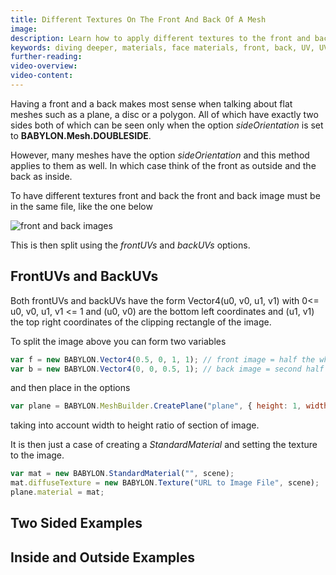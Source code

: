 ```yaml
---
title: Different Textures On The Front And Back Of A Mesh
image:
description: Learn how to apply different textures to the front and back of a mesh.
keywords: diving deeper, materials, face materials, front, back, UV, UVs
further-reading:
video-overview:
video-content:
---
```


Having a front and a back makes most sense when talking about flat meshes such as a plane, a disc or a polygon. All of which have exactly two sides both of which can be seen only when the option _sideOrientation_ is set to **BABYLON.Mesh.DOUBLESIDE**.

However, many meshes have the option _sideOrientation_ and this method applies to them as well. In which case think of the front as outside and the back as inside.

To have different textures front and back the front and back image must be in the same file, like the one below

![front and back images](/img/how_to/different-material-front-back/card.jpg)

This is then split using the _frontUVs_ and _backUVs_ options.

## FrontUVs and BackUVs

Both frontUVs and backUVs have the form Vector4(u0, v0, u1, v1) with 0&lt;= u0, v0, u1, v1 &lt;= 1 and
(u0, v0) are the bottom left coordinates and (u1, v1) the top right coordinates of the clipping rectangle
of the image.

To split the image above you can form two variables

```javascript
var f = new BABYLON.Vector4(0.5, 0, 1, 1); // front image = half the whole image along the width
var b = new BABYLON.Vector4(0, 0, 0.5, 1); // back image = second half along the width
```

and then place in the options

```javascript
var plane = BABYLON.MeshBuilder.CreatePlane("plane", { height: 1, width: 0.665, sideOrientation: BABYLON.Mesh.DOUBLESIDE, frontUVs: f, backUVs: b }, scene);
```

taking into account width to height ratio of section of image.

It is then just a case of creating a _StandardMaterial_ and setting the texture to the image.

```javascript
var mat = new BABYLON.StandardMaterial("", scene);
mat.diffuseTexture = new BABYLON.Texture("URL to Image File", scene);
plane.material = mat;
```

## Two Sided Examples

<Playground id="#LXZPJK#3" title="Different Images On A Plane" description="Simple example of applying different images to the front and back of a plane." image="/img/playgroundsAndNMEs/divingDeeperFrontBack1.jpg"/>
<Playground id="#4G18GY#909" title="Different Images On A Polygon" description="Simple example of applying different images to the front and back of a Polygon." image="/img/playgroundsAndNMEs/divingDeeperFrontBack2.jpg"/>

## Inside and Outside Examples

<Playground id="#165IV6#74" title="Different Images On A Tube" description="Simple example of applying different images to the front and back of a tube." image="/img/playgroundsAndNMEs/divingDeeperFrontBack3.jpg"/>
<Playground id="#K6M44R#3" title="Image On The Outside Of A Sphere" description="Simple example of applying an image to the outside of a sphere." image="/img/playgroundsAndNMEs/divingDeeperFrontBack4.jpg"/>
<Playground id="#K6M44R#4" title="Image On The Inside Of A Sphere" description="Simple example of applying an image to the inside of a sphere." image="/img/playgroundsAndNMEs/divingDeeperFrontBack5.jpg"/>
